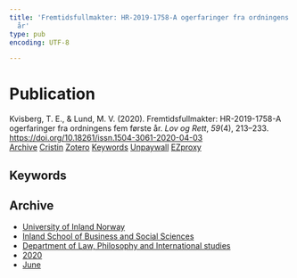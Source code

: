 ```yaml
---
title: 'Fremtidsfullmakter: HR-2019-1758-A ogerfaringer fra ordningens fem første
  år'
type: pub
encoding: UTF-8

---
```

<h1>Publication</h1>
<article id="csl-bib-container-UHJT6NZK" class="csl-bib-container">
  <div class="csl-bib-body"> <div class="csl-entry">Kvisberg, T. E., &#38; Lund, M. V. (2020). Fremtidsfullmakter: HR-2019-1758-A ogerfaringer fra ordningens fem første år. <i>Lov og Rett</i>, <i>59</i>(4), 213–233. <a href="https://doi.org/10.18261/issn.1504-3061-2020-04-03">https://doi.org/10.18261/issn.1504-3061-2020-04-03</a></div> </div>
  <div class="csl-bib-buttons">
    <a href="#taxonomy-article-UHJT6NZK" alt="archive" class="csl-bib-button">Archive</a>
    <a href="https://app.cristin.no/results/show.jsf?id=1813929" alt="Cristin" class="csl-bib-button">Cristin</a>
    <a href="http://zotero.org/groups/5881554/items/UHJT6NZK" alt="Zotero" class="csl-bib-button">Zotero</a>
    <a href="#keywords-article-UHJT6NZK" alt="keywords" class="csl-bib-button">Keywords</a>
    <a href="https://doi.org/10.18261/issn.1504-3061-2020-04-03" alt="Unpaywall" class="csl-bib-button">Unpaywall</a>
    <a href="https://doi.org/10.18261/issn.1504-3061-2020-04-03" alt="EZproxy" class="csl-bib-button">EZproxy</a>
  </div>
  <div id="csl-bib-meta-container-UHJT6NZK"></div>
</article>
<div id="csl-bib-meta-UHJT6NZK" class="csl-bib-meta">
  <article id="keywords-article-UHJT6NZK" class="keywords-article">
    <h1>Keywords</h1>
    
  </article>
  <article id="taxonomy-article-UHJT6NZK" class="taxonomy-article">
    <h1>Archive</h1>
    <ul>
      <li><a href="{{< params subfolder >}}en/archive/?key=3DCRN523">University of Inland Norway</a></li>
      <li><a href="{{< params subfolder >}}en/archive/?key=DU8Q9LN9">Inland School of Business and Social Sciences</a></li>
      <li><a href="{{< params subfolder >}}en/archive/?key=ITYAG68H">Department of Law, Philosophy and International studies</a></li>
      <li><a href="{{< params subfolder >}}en/archive/?key=JASBEF8B">2020</a></li>
      <li><a href="{{< params subfolder >}}en/archive/?key=M2UBGJEH">June</a></li>
    </ul>
  </article>
</div>
